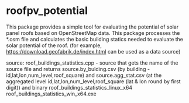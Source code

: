 # roofpv_potential

This package provides a simple tool for evaluating the potential of solar panel roofs based on OpenStreetMap data. This package processes the *.osm file and calculates the basic building statics needed to evaluate the solar potential of the roof. (for example, https://download.geofabrik.de/index.html can be used as a data source)

source: 
roof_buildings_statistics.cpp - source that gets the name of the source file and returns source.by_bulding.csv (by building - id,lat,lon,num_level,roof_square)
 and source.agg_stat.csv (at the aggregated level id,lat,lon,num_level,roof_square (lat & lon round by first digit)) and 
binary 
roof_buildings_statistics_linux_x64 
roof_buildings_statistics_win_x64.exe
